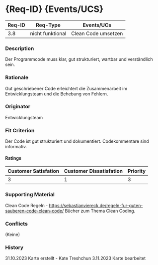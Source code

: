 # {Req-ID} {Events/UCS}

| Req-ID | Req-Type         | Events/UCs |
|--------|------------------|------------|
| 3.8    | nicht funktional | Clean Code umsetzen       |

### Description
Der Programmcode muss klar, gut strukturiert, wartbar und verständlich sein.

### Rationale
Gut geschriebener Code erleichtert die Zusammenarbeit im Entwicklungsteam und die Behebung von Fehlern.

### Originator
Entwicklungsteam

### Fit Criterion
Der Code ist gut strukturiert und dokumentiert. 
Codekommentare sind informativ.


#### Ratings
| Customer Satisfation | Customer Dissatisfation | Priority |
|----------------------|-------------------------|----------|
| 3                    | 1                       | 3        |

### Supporting Material
Clean Code Regeln - https://sebastianviereck.de/regeln-fur-guten-sauberen-code-clean-code/
Bücher zum Thema Clean Coding.

### Conflicts
(Keine)

### History
31.10.2023 Karte erstellt - Kate Treshchun
3.11.2023 Karte bearbeitet
